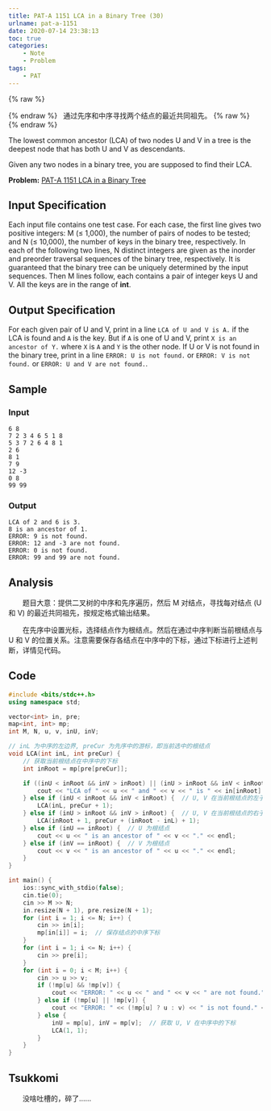 ```yaml
---
title: PAT-A 1151 LCA in a Binary Tree (30)
urlname: pat-a-1151
date: 2020-07-14 23:38:13
toc: true
categories:
    - Note
    - Problem
tags:
    - PAT
---
```


{% raw %}<article class="message is-danger"><div class="message-body">{% endraw %}
<span class="icon"><i class="fa fa-star mr-2"></i></span>&nbsp;&nbsp;通过先序和中序寻找两个结点的最近共同祖先。
{% raw %}</div></article>{% endraw %}

The lowest common ancestor (LCA) of two nodes U and V in a tree is the deepest node that has both U and V as descendants.

Given any two nodes in a binary tree, you are supposed to find their LCA.

<!--more-->

**Problem:**&nbsp;[PAT-A 1151 LCA in a Binary Tree](https://pintia.cn/problem-sets/994805342720868352/problems/1038430130011897856 "PAT-A 1151 LCA in a Binary Tree")

## Input Specification

Each input file contains one test case. For each case, the first line gives two positive integers: M (≤ 1,000), the number of pairs of nodes to be tested; and N (≤ 10,000), the number of keys in the binary tree, respectively. In each of the following two lines, N distinct integers are given as the inorder and preorder traversal sequences of the binary tree, respectively. It is guaranteed that the binary tree can be uniquely determined by the input sequences. Then M lines follow, each contains a pair of integer keys U and V. All the keys are in the range of **int**.

## Output Specification

For each given pair of U and V, print in a line `LCA of U and V is A.` if the LCA is found and `A` is the key. But if `A` is one of U and V, print `X is an ancestor of Y.` where `X` is `A` and `Y` is the other node. If U or V is not found in the binary tree, print in a line `ERROR: U is not found.` or `ERROR: V is not found.` or `ERROR: U and V are not found.`.

## Sample

### Input

```
6 8
7 2 3 4 6 5 1 8
5 3 7 2 6 4 8 1
2 6
8 1
7 9
12 -3
0 8
99 99
```

### Output

```
LCA of 2 and 6 is 3.
8 is an ancestor of 1.
ERROR: 9 is not found.
ERROR: 12 and -3 are not found.
ERROR: 0 is not found.
ERROR: 99 and 99 are not found.
```

## Analysis

&emsp;&emsp;题目大意：提供二叉树的中序和先序遍历，然后 M 对结点，寻找每对结点 (U 和 V) 的最近共同祖先，按规定格式输出结果。

&emsp;&emsp;在先序中设置光标，选择结点作为根结点。然后在通过中序判断当前根结点与 U 和 V 的位置关系。注意需要保存各结点在中序中的下标，通过下标进行上述判断，详情见代码。

## Code

``` cpp
#include <bits/stdc++.h>
using namespace std;

vector<int> in, pre;
map<int, int> mp;
int M, N, u, v, inU, inV;

// inL 为中序的左边界, preCur 为先序中的游标，即当前选中的根结点
void LCA(int inL, int preCur) {
    // 获取当前根结点在中序中的下标
    int inRoot = mp[pre[preCur]];

    if ((inU < inRoot && inV > inRoot) || (inU > inRoot && inV < inRoot)) {
        cout << "LCA of " << u << " and " << v << " is " << in[inRoot] << "." << endl;
    } else if (inU < inRoot && inV < inRoot) {  // U, V 在当前根结点的左子树
        LCA(inL, preCur + 1);
    } else if (inU > inRoot && inV > inRoot) {  // U, V 在当前根结点的右子树
        LCA(inRoot + 1, preCur + (inRoot - inL) + 1);
    } else if (inU == inRoot) {  // U 为根结点
        cout << u << " is an ancestor of " << v << "." << endl;
    } else if (inV == inRoot) {  // V 为根结点
        cout << v << " is an ancestor of " << u << "." << endl;
    }
}

int main() {
    ios::sync_with_stdio(false);
    cin.tie(0);
    cin >> M >> N;
    in.resize(N + 1), pre.resize(N + 1);
    for (int i = 1; i <= N; i++) {
        cin >> in[i];
        mp[in[i]] = i;  // 保存结点的中序下标
    }
    for (int i = 1; i <= N; i++) {
        cin >> pre[i];
    }
    for (int i = 0; i < M; i++) {
        cin >> u >> v;
        if (!mp[u] && !mp[v]) {
            cout << "ERROR: " << u << " and " << v << " are not found." << endl;
        } else if (!mp[u] || !mp[v]) {
            cout << "ERROR: " << (!mp[u] ? u : v) << " is not found." << endl;
        } else {
            inU = mp[u], inV = mp[v];  // 获取 U, V 在中序中的下标
            LCA(1, 1);
        }
    }
}
```

## Tsukkomi

&emsp;&emsp;没啥吐槽的，碎了……